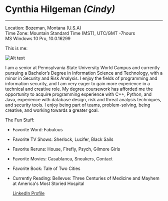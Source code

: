 # Cynthia Hilgeman _(Cindy)_
---
Location: Bozeman, Montana (U.S.A)   
Time Zone: Mountain Standard Time (MST), UTC/GMT -7hours  
MS Windows 10 Pro, 10.0.16299

This is me:

![Alt text](https://avatars0.githubusercontent.com/u/35432613?s=400&u=a0637d3f2d86623519841fb953df4592bdca9f80&v=4 "Me")

I am a senior at Pennsylvania State University World Campus and currently pursuing a Bachelor’s Degree in Information Science and Technology, with a minor in Security and Risk Analysis. I enjoy the fields of programming and information security, and I am very eager to gain more experience in a technical and creative role. My degree coursework has afforded me the opportunity to acquire programming experience with C++, Python, and Java, experience with database design, risk and threat analysis techniques, and security tools. I enjoy being part of teams, problem-solving, being creative, and working towards a greater goal. 

The Fun Stuff:

* Favorite Word: Fabulous  
* Favorite TV Shows: Sherlock, Lucifer, Black Sails  
* Favorite Reruns: House, Firefly, Psych, Gilmore Girls  
* Favorite Movies: Casablanca, Sneakers, Contact  
* Favorite Book: Tale of Two Cities  
* Currently Reading: Bellevue: Three Centuries of Medicine and Mayhem at America's Most Storied Hospital  
  
  [LinkedIn Profile](https://www.linkedin.com/in/cindyhilgeman/)
